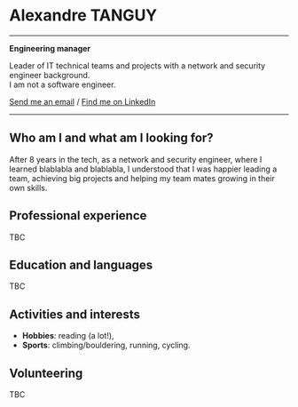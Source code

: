 # Alexandre TANGUY

---
**Engineering manager**<br>

Leader of IT technical teams and projects with a network and security engineer background.<br>
I am not a software engineer.

[Send me an email](mailto:alexandre@tanguy.pro) / [Find me on LinkedIn](https://www.linkedin.com/in/alexandretanguy/) <br>

---

## Who am I and what am I looking for?
After 8 years in the tech, as a network and security engineer, where I learned blablabla and blablabla, I understood that I was happier leading a team, achieving big projects and helping my team mates growing in their own skills.

## Professional experience
TBC

## Education and languages
TBC

## Activities and interests
* **Hobbies**: reading (a lot!),
* **Sports**: climbing/bouldering, running, cycling.

## Volunteering
TBC